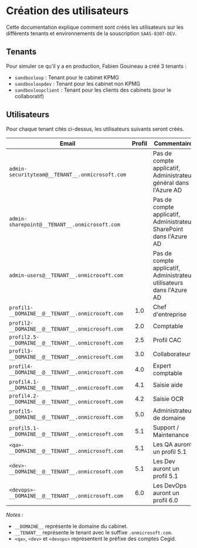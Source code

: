 # Création des utilisateurs

Cette documentation explique comment sont créés les utilisateurs sur les différents tenants et environnements de la souscription `SAAS-8307-DEV`.

## Tenants

Pour simuler ce qu'il y a en production, Fabien Gouineau a créé 3 tenants :

- `sandboxloop` : Tenant pour le cabinet KPMG
- `sandboxloopdev` : Tenant pour les cabinet non KPMG
- `sandboxloopclient` : Tenant pour les clients des cabinets (pour le collaboratif)

## Utilisateurs

Pour chaque tenant cités ci-dessus, les utilisateurs suivants seront créés.

| Email                                              | Profil | Commentaire                                                           |
|----------------------------------------------------|:------:|-----------------------------------------------------------------------|
| `admin-securityteam@__TENANT__.onmicrosoft.com`    |        | Pas de compte applicatif, Administrateur général dans l'Azure AD      |
| `admin-sharepoint@__TENANT__.onmicrosoft.com`      |        | Pas de compte applicatif, Administrateur SharePoint dans l'Azure AD   |
| `admin-users@__TENANT__.onmicrosoft.com`           |        | Pas de compte applicatif, Administrateur utilisateurs dans l'Azure AD |
| `profil1-__DOMAINE__@__TENANT__.onmicrosoft.com`   |  1.0   | Chef d'entreprise                                                     |
| `profil2-__DOMAINE__@__TENANT__.onmicrosoft.com`   |  2.0   | Comptable                                                             |
| `profil2.5-__DOMAINE__@__TENANT__.onmicrosoft.com` |  2.5   | Profil CAC                                                            |
| `profil3-__DOMAINE__@__TENANT__.onmicrosoft.com`   |  3.0   | Collaborateur                                                         |
| `profil4-__DOMAINE__@__TENANT__.onmicrosoft.com`   |  4.0   | Expert comptable                                                      |
| `profil4.1-__DOMAINE__@__TENANT__.onmicrosoft.com` |  4.1   | Saisie aide                                                           |
| `profil4.2-__DOMAINE__@__TENANT__.onmicrosoft.com` |  4.2   | Saisie OCR                                                            |
| `profil5-__DOMAINE__@__TENANT__.onmicrosoft.com`   |  5.0   | Administrateur de domaine                                             |
| `profil5.1-__DOMAINE__@__TENANT__.onmicrosoft.com` |  5.1   | Support / Maintenance                                                 |
| `<qa>-__DOMAINE__@__TENANT__.onmicrosoft.com`      |  5.1   | Les QA auront un profil 5.1                                           |
| `<dev>-__DOMAINE__@__TENANT__.onmicrosoft.com`     |  5.1   | Les Dev auront un profil 5.1                                          |
| `<devops>-__DOMAINE__@__TENANT__.onmicrosoft.com`  |  6.0   | Les DevOps auront un profil 6.0                                       |

_Notes :_

- `__DOMAINE__` représente le domaine du cabinet.
- `__TENANT__` représente le tenant avec le suffixe `.onmicrosoft.com`.
- `<qa>`, `<dev>` et `<devops>` représentent le préfixe des comptes Cegid.
